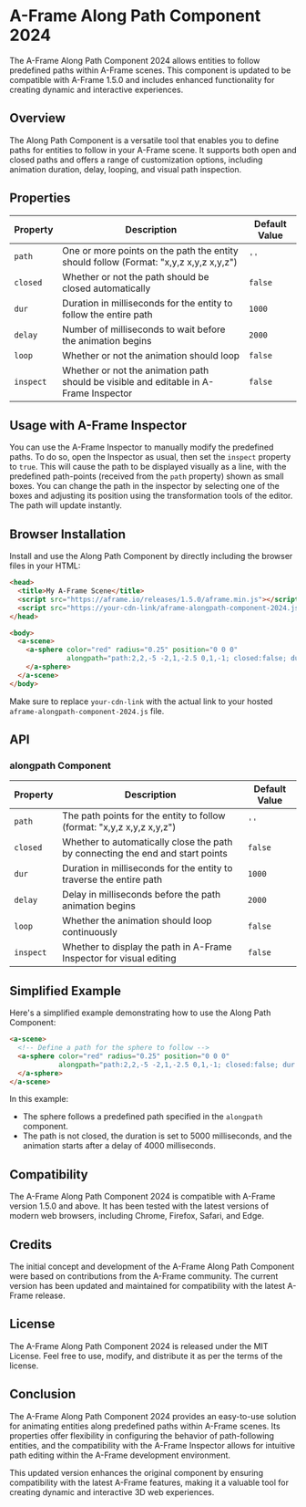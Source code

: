
# A-Frame Along Path Component 2024

The A-Frame Along Path Component 2024 allows entities to follow predefined paths within A-Frame scenes. This component is updated to be compatible with A-Frame 1.5.0 and includes enhanced functionality for creating dynamic and interactive experiences.

## Overview

The Along Path Component is a versatile tool that enables you to define paths for entities to follow in your A-Frame scene. It supports both open and closed paths and offers a range of customization options, including animation duration, delay, looping, and visual path inspection.

## Properties

| Property   | Description                                                                             | Default Value |
|------------|-----------------------------------------------------------------------------------------|---------------|
| `path`     | One or more points on the path the entity should follow (Format: "x,y,z x,y,z x,y,z")    | `''`          |
| `closed`   | Whether or not the path should be closed automatically                                   | `false`       |
| `dur`      | Duration in milliseconds for the entity to follow the entire path                        | `1000`        |
| `delay`    | Number of milliseconds to wait before the animation begins                               | `2000`        |
| `loop`     | Whether or not the animation should loop                                                 | `false`       |
| `inspect`  | Whether or not the animation path should be visible and editable in A-Frame Inspector    | `false`       |

## Usage with A-Frame Inspector

You can use the A-Frame Inspector to manually modify the predefined paths. To do so, open the Inspector as usual, then set the `inspect` property to `true`. This will cause the path to be displayed visually as a line, with the predefined path-points (received from the `path` property) shown as small boxes. You can change the path in the inspector by selecting one of the boxes and adjusting its position using the transformation tools of the editor. The path will update instantly.

## Browser Installation

Install and use the Along Path Component by directly including the browser files in your HTML:

```html
<head>
  <title>My A-Frame Scene</title>
  <script src="https://aframe.io/releases/1.5.0/aframe.min.js"></script>
  <script src="https://your-cdn-link/aframe-alongpath-component-2024.js"></script>
</head>

<body>
  <a-scene>
    <a-sphere color="red" radius="0.25" position="0 0 0"
              alongpath="path:2,2,-5 -2,1,-2.5 0,1,-1; closed:false; dur:5000; delay:4000; inspect:false;">
    </a-sphere>
  </a-scene>
</body>
```

Make sure to replace `your-cdn-link` with the actual link to your hosted `aframe-alongpath-component-2024.js` file.

## API

### alongpath Component

| Property  | Description                                                                             | Default Value |
|-----------|-----------------------------------------------------------------------------------------|---------------|
| `path`    | The path points for the entity to follow (format: "x,y,z x,y,z x,y,z")                   | `''`          |
| `closed`  | Whether to automatically close the path by connecting the end and start points          | `false`       |
| `dur`     | Duration in milliseconds for the entity to traverse the entire path                     | `1000`        |
| `delay`   | Delay in milliseconds before the path animation begins                                  | `2000`        |
| `loop`    | Whether the animation should loop continuously                                          | `false`       |
| `inspect` | Whether to display the path in A-Frame Inspector for visual editing                     | `false`       |

## Simplified Example

Here's a simplified example demonstrating how to use the Along Path Component:

```html
<a-scene>
  <!-- Define a path for the sphere to follow -->
  <a-sphere color="red" radius="0.25" position="0 0 0"
            alongpath="path:2,2,-5 -2,1,-2.5 0,1,-1; closed:false; dur:5000; delay:4000; inspect:false;">
  </a-sphere>
</a-scene>
```

In this example:

- The sphere follows a predefined path specified in the `alongpath` component.
- The path is not closed, the duration is set to 5000 milliseconds, and the animation starts after a delay of 4000 milliseconds.

## Compatibility

The A-Frame Along Path Component 2024 is compatible with A-Frame version 1.5.0 and above. It has been tested with the latest versions of modern web browsers, including Chrome, Firefox, Safari, and Edge.

## Credits

The initial concept and development of the A-Frame Along Path Component were based on contributions from the A-Frame community. The current version has been updated and maintained for compatibility with the latest A-Frame release.

## License

The A-Frame Along Path Component 2024 is released under the MIT License. Feel free to use, modify, and distribute it as per the terms of the license.

## Conclusion

The A-Frame Along Path Component 2024 provides an easy-to-use solution for animating entities along predefined paths within A-Frame scenes. Its properties offer flexibility in configuring the behavior of path-following entities, and the compatibility with the A-Frame Inspector allows for intuitive path editing within the A-Frame development environment.

This updated version enhances the original component by ensuring compatibility with the latest A-Frame features, making it a valuable tool for creating dynamic and interactive 3D web experiences.
